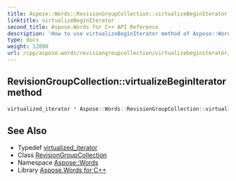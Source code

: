 ```yaml
---
title: Aspose::Words::RevisionGroupCollection::virtualizeBeginIterator method
linktitle: virtualizeBeginIterator
second_title: Aspose.Words for C++ API Reference
description: 'How to use virtualizeBeginIterator method of Aspose::Words::RevisionGroupCollection class in C++.'
type: docs
weight: 12000
url: /cpp/aspose.words/revisiongroupcollection/virtualizebeginiterator/
---
```

## RevisionGroupCollection::virtualizeBeginIterator method




```cpp
virtualized_iterator * Aspose::Words::RevisionGroupCollection::virtualizeBeginIterator() override
```

## See Also

* Typedef [virtualized_iterator](../virtualized_iterator/)
* Class [RevisionGroupCollection](../)
* Namespace [Aspose::Words](../../)
* Library [Aspose.Words for C++](../../../)
